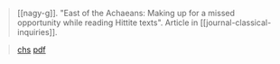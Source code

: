 > [[nagy-g]]. "East of the Achaeans: Making up for a missed opportunity while reading Hittite texts". Article in [[journal-classical-inquiries]].

> [chs](https://classical-inquiries.chs.harvard.edu/east-of-the-achaeans-making-up-for-a-missed-opportunity-while-reading-hittite-texts/)
> [pdf](a/nagy-g2015-07-22.pdf)